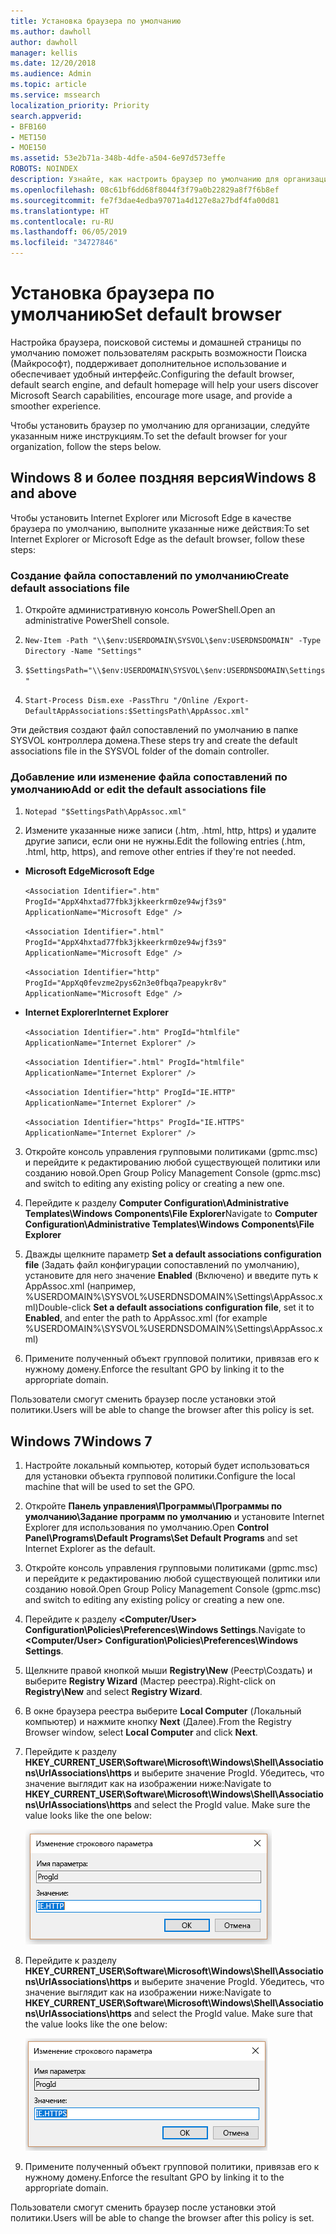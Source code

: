 ```yaml
---
title: Установка браузера по умолчанию
ms.author: dawholl
author: dawholl
manager: kellis
ms.date: 12/20/2018
ms.audience: Admin
ms.topic: article
ms.service: mssearch
localization_priority: Priority
search.appverid:
- BFB160
- MET150
- MOE150
ms.assetid: 53e2b71a-348b-4dfe-a504-6e97d573effe
ROBOTS: NOINDEX
description: Узнайте, как настроить браузер по умолчанию для организации при использовании Поиска (Майкрософт).
ms.openlocfilehash: 08c61bf6dd68f8044f3f79a0b22829a8f7f6b8ef
ms.sourcegitcommit: fe7f3dae4edba97071a4d127e8a27bdf4fa00d81
ms.translationtype: HT
ms.contentlocale: ru-RU
ms.lasthandoff: 06/05/2019
ms.locfileid: "34727846"
---
```

# <a name="set-default-browser"></a><span data-ttu-id="b7eee-103">Установка браузера по умолчанию</span><span class="sxs-lookup"><span data-stu-id="b7eee-103">Set default browser</span></span>

  
<span data-ttu-id="b7eee-104">Настройка браузера, поисковой системы и домашней страницы по умолчанию поможет пользователям раскрыть возможности Поиска (Майкрософт), поддерживает дополнительное использование и обеспечивает удобный интерфейс.</span><span class="sxs-lookup"><span data-stu-id="b7eee-104">Configuring the default browser, default search engine, and default homepage will help your users discover Microsoft Search capabilities, encourage more usage, and provide a smoother experience.</span></span>
  
<span data-ttu-id="b7eee-105">Чтобы установить браузер по умолчанию для организации, следуйте указанным ниже инструкциям.</span><span class="sxs-lookup"><span data-stu-id="b7eee-105">To set the default browser for your organization, follow the steps below.</span></span>
  
## <a name="windows-8-and-above"></a><span data-ttu-id="b7eee-106">Windows 8 и более поздняя версия</span><span class="sxs-lookup"><span data-stu-id="b7eee-106">Windows 8 and above</span></span>

<span data-ttu-id="b7eee-107">Чтобы установить Internet Explorer или Microsoft Edge в качестве браузера по умолчанию, выполните указанные ниже действия:</span><span class="sxs-lookup"><span data-stu-id="b7eee-107">To set Internet Explorer or Microsoft Edge as the default browser, follow these steps:</span></span>
  
### <a name="create-default-associations-file"></a><span data-ttu-id="b7eee-108">Создание файла сопоставлений по умолчанию</span><span class="sxs-lookup"><span data-stu-id="b7eee-108">Create default associations file</span></span>

1. <span data-ttu-id="b7eee-109">Откройте административную консоль PowerShell.</span><span class="sxs-lookup"><span data-stu-id="b7eee-109">Open an administrative PowerShell console.</span></span>
    
2.  `New-Item -Path "\\$env:USERDOMAIN\SYSVOL\$env:USERDNSDOMAIN" -Type Directory -Name "Settings"`
    
3.  `$SettingsPath="\\$env:USERDOMAIN\SYSVOL\$env:USERDNSDOMAIN\Settings"`
    
4.  `Start-Process Dism.exe -PassThru "/Online /Export-DefaultAppAssociations:$SettingsPath\AppAssoc.xml"`
    
<span data-ttu-id="b7eee-110">Эти действия создают файл сопоставлений по умолчанию в папке SYSVOL контроллера домена.</span><span class="sxs-lookup"><span data-stu-id="b7eee-110">These steps try and create the default associations file in the SYSVOL folder of the domain controller.</span></span>
  
### <a name="add-or-edit-the-default-associations-file"></a><span data-ttu-id="b7eee-111">Добавление или изменение файла сопоставлений по умолчанию</span><span class="sxs-lookup"><span data-stu-id="b7eee-111">Add or edit the default associations file</span></span>

1. `Notepad "$SettingsPath\AppAssoc.xml"`
    
2. <span data-ttu-id="b7eee-112">Измените указанные ниже записи (.htm, .html, http, https) и удалите другие записи, если они не нужны.</span><span class="sxs-lookup"><span data-stu-id="b7eee-112">Edit the following entries (.htm, .html, http, https), and remove other entries if they're not needed.</span></span>
    
  - <span data-ttu-id="b7eee-113">**Microsoft Edge**</span><span class="sxs-lookup"><span data-stu-id="b7eee-113">**Microsoft Edge**</span></span>
    
     `<Association Identifier=".htm" ProgId="AppX4hxtad77fbk3jkkeerkrm0ze94wjf3s9" ApplicationName="Microsoft Edge" />`
  
     `<Association Identifier=".html" ProgId="AppX4hxtad77fbk3jkkeerkrm0ze94wjf3s9" ApplicationName="Microsoft Edge" />`
  
     `<Association Identifier="http" ProgId="AppXq0fevzme2pys62n3e0fbqa7peapykr8v" ApplicationName="Microsoft Edge" />`
    
  - <span data-ttu-id="b7eee-114">**Internet Explorer**</span><span class="sxs-lookup"><span data-stu-id="b7eee-114">**Internet Explorer**</span></span>
    
     `<Association Identifier=".htm" ProgId="htmlfile" ApplicationName="Internet Explorer" />`
  
     `<Association Identifier=".html" ProgId="htmlfile" ApplicationName="Internet Explorer" />`
  
     `<Association Identifier="http" ProgId="IE.HTTP" ApplicationName="Internet Explorer" />`
  
     `<Association Identifier="https" ProgId="IE.HTTPS" ApplicationName="Internet Explorer" />`
    
3. <span data-ttu-id="b7eee-115">Откройте консоль управления групповыми политиками (gpmc.msc) и перейдите к редактированию любой существующей политики или созданию новой.</span><span class="sxs-lookup"><span data-stu-id="b7eee-115">Open Group Policy Management Console (gpmc.msc) and switch to editing any existing policy or creating a new one.</span></span>
    
1. <span data-ttu-id="b7eee-116">Перейдите к разделу **Computer Configuration\Administrative Templates\Windows Components\File Explorer**</span><span class="sxs-lookup"><span data-stu-id="b7eee-116">Navigate to **Computer Configuration\Administrative Templates\Windows Components\File Explorer**</span></span>
    
2. <span data-ttu-id="b7eee-117">Дважды щелкните параметр **Set a default associations configuration file** (Задать файл конфигурации сопоставлений по умолчанию), установите для него значение **Enabled** (Включено) и введите путь к AppAssoc.xml (например, %USERDOMAIN%\SYSVOL\%USERDNSDOMAIN%\Settings\AppAssoc.xml)</span><span class="sxs-lookup"><span data-stu-id="b7eee-117">Double-click **Set a default associations configuration file**, set it to **Enabled**, and enter the path to AppAssoc.xml (for example %USERDOMAIN%\SYSVOL\%USERDNSDOMAIN%\Settings\AppAssoc.xml)</span></span>
    
4. <span data-ttu-id="b7eee-118">Примените полученный объект групповой политики, привязав его к нужному домену.</span><span class="sxs-lookup"><span data-stu-id="b7eee-118">Enforce the resultant GPO by linking it to the appropriate domain.</span></span>
    
<span data-ttu-id="b7eee-119">Пользователи смогут сменить браузер после установки этой политики.</span><span class="sxs-lookup"><span data-stu-id="b7eee-119">Users will be able to change the browser after this policy is set.</span></span>
  
## <a name="windows-7"></a><span data-ttu-id="b7eee-120">Windows 7</span><span class="sxs-lookup"><span data-stu-id="b7eee-120">Windows 7</span></span>

1. <span data-ttu-id="b7eee-121">Настройте локальный компьютер, который будет использоваться для установки объекта групповой политики.</span><span class="sxs-lookup"><span data-stu-id="b7eee-121">Configure the local machine that will be used to set the GPO.</span></span>
    
1. <span data-ttu-id="b7eee-122">Откройте **Панель управления\Программы\Программы по умолчанию\Задание программ по умолчанию** и установите Internet Explorer для использования по умолчанию.</span><span class="sxs-lookup"><span data-stu-id="b7eee-122">Open **Control Panel\Programs\Default Programs\Set Default Programs** and set Internet Explorer as the default.</span></span> 
    
2. <span data-ttu-id="b7eee-123">Откройте консоль управления групповыми политиками (gpmc.msc) и перейдите к редактированию любой существующей политики или созданию новой.</span><span class="sxs-lookup"><span data-stu-id="b7eee-123">Open Group Policy Management Console (gpmc.msc) and switch to editing any existing policy or creating a new one.</span></span>
    
1. <span data-ttu-id="b7eee-124">Перейдите к разделу **\<Computer/User\> Configuration\Policies\Preferences\Windows Settings**.</span><span class="sxs-lookup"><span data-stu-id="b7eee-124">Navigate to **\<Computer/User\> Configuration\Policies\Preferences\Windows Settings**.</span></span>
    
2. <span data-ttu-id="b7eee-125">Щелкните правой кнопкой мыши **Registry\New** (Реестр\Создать) и выберите **Registry Wizard** (Мастер реестра).</span><span class="sxs-lookup"><span data-stu-id="b7eee-125">Right-click on **Registry\New** and select **Registry Wizard**.</span></span>
    
3. <span data-ttu-id="b7eee-126">В окне браузера реестра выберите **Local Computer** (Локальный компьютер) и нажмите кнопку **Next** (Далее).</span><span class="sxs-lookup"><span data-stu-id="b7eee-126">From the Registry Browser window, select **Local Computer** and click **Next**.</span></span>
    
4. <span data-ttu-id="b7eee-p101">Перейдите к разделу **HKEY_CURRENT_USER\Software\Microsoft\Windows\Shell\Associations\UrlAssociations\https** и выберите значение ProgId. Убедитесь, что значение выглядит как на изображении ниже:</span><span class="sxs-lookup"><span data-stu-id="b7eee-p101">Navigate to **HKEY_CURRENT_USER\Software\Microsoft\Windows\Shell\Associations\UrlAssociations\https** and select the ProgId value. Make sure the value looks like the one below:</span></span> 
    
    ![Выбор значения ProgID при изменении строкового параметра](media/f6173dcc-b898-4967-8c40-4b0fe411a92b.png)
  
5. <span data-ttu-id="b7eee-p102">Перейдите к разделу **HKEY_CURRENT_USER\Software\Microsoft\Windows\Shell\Associations\UrlAssociations\https** и выберите значение ProgId. Убедитесь, что значение выглядит как на изображении ниже:</span><span class="sxs-lookup"><span data-stu-id="b7eee-p102">Navigate to **HKEY_CURRENT_USER\Software\Microsoft\Windows\Shell\Associations\UrlAssociations\https** and select the ProgId value. Make sure that the value looks like the one below:</span></span> 
    
    ![Выбор значения ProgID для HTTPS при изменении строкового параметра](media/3519e13b-4fe7-4d15-946c-82fd50fc49bb.png)
  
3. <span data-ttu-id="b7eee-133">Примените полученный объект групповой политики, привязав его к нужному домену.</span><span class="sxs-lookup"><span data-stu-id="b7eee-133">Enforce the resultant GPO by linking it to the appropriate domain.</span></span>
    
<span data-ttu-id="b7eee-134">Пользователи смогут сменить браузер после установки этой политики.</span><span class="sxs-lookup"><span data-stu-id="b7eee-134">Users will be able to change the browser after this policy is set.</span></span>